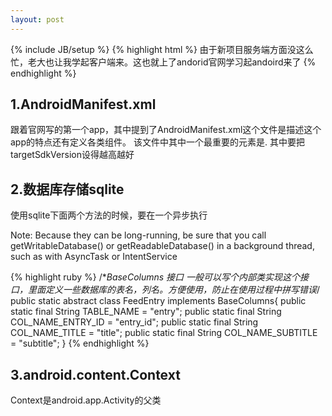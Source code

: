 ```yaml
---
layout: post
---
```

{% include JB/setup %}
{% highlight html %} 
由于新项目服务端方面没这么忙，老大也让我学起客户端来。这也就上了andorid官网学习起andoird来了
{% endhighlight %}

## 1.AndroidManifest.xml

跟着官网写的第一个app，其中提到了AndroidManifest.xml这个文件是描述这个app的特点还有定义各类组件。
该文件中其中一个最重要的元素是<uses-sdk android:minSdkVersion="9" android:targetSdkVersion="17" />.
其中要把targetSdkVersion设得越高越好

## 2.数据库存储sqlite

使用sqlite下面两个方法的时候，要在一个异步执行

Note: Because they can be long-running, be sure that you call getWritableDatabase() or getReadableDatabase() in a background thread, such as with AsyncTask or IntentService

{% highlight ruby %} 
/**BaseColumns 接口
一般可以写个内部类实现这个接口，里面定义一些数据库的表名，列名。方便使用，防止在使用过程中拼写错误*/
public static abstract class FeedEntry implements BaseColumns{
        public static final String TABLE_NAME = "entry";
        public static final String COL_NAME_ENTRY_ID = "entry_id";
        public static final String COL_NAME_TITLE = "title";
        public static final String COL_NAME_SUBTITLE = "subtitle";
    }
{% endhighlight %}

## 3.android.content.Context 

Context是android.app.Activity的父类
